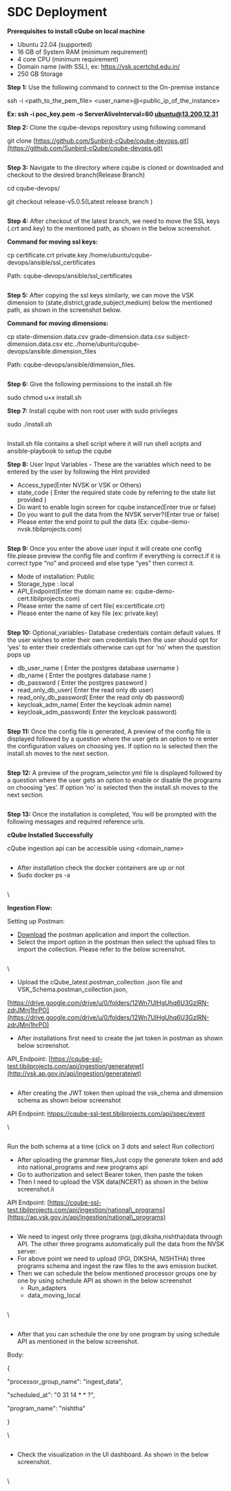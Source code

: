 # SDC Deployment

**Prerequisites to install cQube on local machine**

* Ubuntu 22.04 (supported)&#x20;
* &#x20;16 GB of System RAM (minimum requirement)
* &#x20;4 core CPU (minimum requirement)
* &#x20;Domain name (with SSL), ex: https://vsk.scertchd.edu.in/
* &#x20;250 GB Storage



**Step 1:** Use the following command to connect to the On-premise instance

&#x20;            ssh -i \<path\_to\_the\_pem\_file> \<user\_name>@\<public\_ip\_of\_the\_instance>

&#x20;            **Ex: ssh -i poc\_key.pem -o ServerAliveInterval=60 ubuntu@13.200.12.31**&#x20;

**Step 2:** Clone the cqube-devops repository using following command

&#x20;            git clone [https://github.com/Sunbird-cQube/cqube-devops.git](https://github.com/Sunbird-cQube/cqube-devops.git)    &#x20;

<figure><img src="https://lh4.googleusercontent.com/X52JlR-8CHhXM6tS3-6VdVoNvx1kFYrYp1iOH-3BDb1MQet3e52fuaWz73lmq7lTv7VA8S504QtwuRYT2KP9GOli5pBgqg_uybfnB2WXrl0MylbIABtMbA5Rj7m2CInqDrKsESBMFs7k3HMyZj3FZUQ" alt=""><figcaption></figcaption></figure>

**Step 3:** Navigate to the directory where cqube is cloned or downloaded and checkout to the desired branch(Release Branch)

&#x20;             cd cqube-devops/&#x20;

&#x20;            git checkout release-v5.0.5(Latest release branch )

<figure><img src="https://lh6.googleusercontent.com/qrWu_KUQD_INTnbYVwdmkf0wTOp-8JU_Px7HG7mF9L0wXoYSFIV3rLuqUZHOXIXC3szTIeHfWJR78lJ6TJ-7IfeSL3XVprq1iKrXQBoHzSsblc8dyVNheewBHALLrUWNoOcMV9YOh6TMvVpcxjGzdzs" alt=""><figcaption></figcaption></figure>

**Step  4:** After checkout of the latest branch, we need to move the SSL keys (.crt and.key) to the mentioned path, as shown in the below screenshot.

**Command for moving ssl keys:**

&#x20;             cp certificate.crt  private.key /home/ubuntu/cqube-devops/ansible/ssl\_certificates

&#x20;             Path: cqube-devops/ansible/ssl\_certificates

<figure><img src="https://lh7-us.googleusercontent.com/GO-OzWIj5zPLqxHlywifxxtnkSgtmpZN9davkg5eRWRLu-hRPw11o_BU0cDUvpVVH9DaTcd3hLY1Ne5nErMUtlouXq-0M2vkkrChkGexGtO3TJrZujJo_uaIiLu5nR_yS1PT49QnofyAWfwGQdAaM2k" alt=""><figcaption></figcaption></figure>

**Step 5:** After copying the ssl keys similarly, we can move the VSK dimension to (state,district,grade,subject,medium) below the mentioned path, as shown in the screenshot below.

**Command for moving dimensions:**

&#x20;                  cp state-dimension.data.csv grade-dimension.data.csv subject-dimension.data.csv etc../home/ubuntu/cqube-devops/ansible.dimension\_files

&#x20;                Path: cqube-devops/ansible/dimension\_files.

<figure><img src="https://lh7-us.googleusercontent.com/b87hfG-Kzb5nfNIYFY_25W17c6P139n8k23IZ6Sq7bWqfLPcjeg_vltTZ6BpZ6oqKS6W9e2fLNWFZ6yr6c5keHFtdv6La1sn_uqraTCj8_qbL0PvFJgM3GloCcS6W4TTQrc6mM0D2m2b6UWqGzVCPNo" alt=""><figcaption></figcaption></figure>

**Step 6:** Give the following permissions to the install.sh file

&#x20;               sudo chmod u+x install.sh

**Step 7:** Install cqube with non root user with sudo privileges

&#x20;              sudo ./install.sh

<figure><img src="https://lh7-us.googleusercontent.com/iQ8cuU7RyZdlyS--G3meu66JvXIHoXfYw0uoH0te1dbXl6QvXc7NRK0VjhHI_opO4gMloybAvGTAq4y_k5fTT7VF9aSzcgc9w5J9lgHE8A3oY1kNlP4Pd4tu3QXDhBCsVTSArihkE5JklMFQuuvd0lA" alt=""><figcaption></figcaption></figure>

Install.sh file contains a shell script where it will run shell scripts and ansible-playbook to setup the cqube

**Step 8:** User Input Variables - These are the variables which need to be entered by the user by following the Hint provided

* Access\_type(Enter NVSK or VSK or Others)
* state\_code ( Enter the required state code by referring to the state list provided )
* Do want to enable login screen for cqube instance(Enter true or false)
* Do you want to pull the data from the NVSK server?(Enter true or false)
* Please enter the end point to pull the data (Ex: cqube-demo-nvsk.tibilprojects.com)

<figure><img src="https://lh7-us.googleusercontent.com/XYWbpWBHCNfPxu7tfp7BdhroPsEOyRNZQ-Skit_18voAAVWXBt3suf5TNaqDOHUT0KIblA4xwLLGynJt4-Z0X8RNPZtSGc4XRelikjxUzN86j4sBPfX7dfQHGlYAZ802lrm8al1HXjXFmZSqOD7wKFM" alt=""><figcaption></figcaption></figure>

**Step 9:** Once you enter the above user input it will create one config file.please preview the config file and confirm if everything is correct.if it is correct type “no” and proceed and else type “yes” then correct it.

* Mode of installation: Public
* Storage\_type : local
* API\_Endpoint(Enter the domain name ex: cqube-demo-cert.tibilprojects.com)
* Please enter the name of cert file( ex:certificate.crt)
* Please enter the name of key file (ex: private.key)

<figure><img src="https://lh7-us.googleusercontent.com/z_3NKzbHSRrp2GdVO5MRDGLomUNUV2Y1P12M8_aQCB8ABBnqUbSNurdwcpVe2kZOl-XFwgo6UsO97uORl_3DuWg7j-l3odFh4nU-yvw598bfMgynKQ1j_l0UmK7M7UOUowR7odxWJV-GEPRJXhzXNTk" alt=""><figcaption></figcaption></figure>

**Step 10:** Optional\_variables- Database credentials contain default values. If the user wishes to enter their own credentials then the user should opt for ‘yes’ to enter their credentials otherwise can opt for ‘no’ when the question pops up

* db\_user\_name ( Enter the postgres database username )&#x20;
* db\_name ( Enter the postgres database name )
* db\_password ( Enter the postgres password )
* &#x20;read\_only\_db\_user( Enter the read only db user)
* read\_only\_db\_password( Enter the read only db password)
* keycloak\_adm\_name( Enter the keycloak admin name)
* &#x20;keycloak\_adm\_password( Enter the keycloak password)

<figure><img src="https://lh7-us.googleusercontent.com/mY6HBXHfzd-lkr3cNvdsiuU5lRY1f8u5CdmS-P8l1_LhcOdZWHbFn4mFQZ6x8q6D3o6W_hL82nQjcOvu3MJRwwMWBRRXswHE7RUMwFRnpjt_xWKVEnjsuxbeqvpLS-fO5NeNeQMaNZwG2nhKOuvO8GU" alt=""><figcaption></figcaption></figure>

**Step 11:** Once the config file is generated, A preview of the config file is displayed followed by a question where the user gets an option to re enter the configuration values on choosing yes. If option no is selected then the install.sh moves to the next section.

<figure><img src="https://lh7-us.googleusercontent.com/ZxNFPaMU0SAWxonVDO6cTBYHbHnjxxHT2uMKyWUyB6d7jGXGny46GUfZMu1f_h8F55pmBmKeeN8iZE0fCLn_Ok8TNpSouPvMM9DsMzdworouWhd81d-xk_XFb5qpPtvipgysSOENhKvWkwAPI3x94Qg" alt=""><figcaption></figcaption></figure>



**Step 12:**  A preview of the program\_selector.yml file is displayed followed by a question where the user gets an option to enable or disable the programs on choosing ‘yes’. If option ‘no’ is selected then the install.sh moves to the next section.

<figure><img src="https://lh7-us.googleusercontent.com/tSEjvNGTkIC4gZ3wVLe_qu7KQG3F93M1-PZOI_S6XKjn2LwKAhAkmUxh50AtqpGPpfObMSMNs3GQ980jAEXAozhPMkTEIEJWMmlXjFZ8Xovetv72RA1rPQ1cEbqDEsbxw9YKS7x3L1q3FTHbBHWkTNA" alt=""><figcaption></figcaption></figure>

**Step 13:** Once the installation is completed, You will be prompted with the following messages and required reference urls.

**cQube Installed Successfully**

cQube ingestion api can be accessible using \<domain\_name>

<figure><img src="https://lh7-us.googleusercontent.com/d4R92pktsFD2vGBLKBFzF0MI3NhcG3xv20iKlZ-d3gSIgne77QlHTclJPKfIalSRgYB_qIW1BC5mjdhOInjvKr_X2GlMEG2zUzp-m1r1iwz8nhlJ2knhXKtYtDyUmWsHwZU86DCePg2V0PDd5lrfWUg" alt=""><figcaption></figcaption></figure>

* After installation check the docker containers are up or not
* Sudo docker ps -a

<figure><img src="https://lh7-us.googleusercontent.com/xE38bQFwin4f7fznyjUjUQCUQ550m0fjEnWdRhLTmxwrbtraCfdEGZWS6w63rx7kHuMvQ_wF2vvcO0g0d_HDpPwpvEUZ4u7-iDt-s7pIBGGvSulTIMT7Et5j5sohOrc1pa_JOipYu8i7Wbrv7Mq5SpU" alt=""><figcaption></figcaption></figure>

\


**Ingestion Flow:**

Setting up Postman:

* [Download](https://www.postman.com/downloads/) the postman application and import the collection.
* Select the import option in the postman then select the upload files to import the collection. Please refer to the below screenshot.

<figure><img src="https://lh7-us.googleusercontent.com/fEgzfIPm9GTUFu7G-FXvM26084n2WZpZpLqKqIkCiG0OqGkFadHjCHoe5gpI7zMd1fg6uCz2s3MYQuX-v6qTY9M250rCQCxGAtANDJtdfWZWYQXfKK7qKwDmzF9mCny4brszZG464DVG-OgqrheJYEc" alt=""><figcaption></figcaption></figure>

\


* Upload the cQube\_latest.postman\_collection .json file and VSK\_Schema.postman\_collection.json,

[https://drive.google.com/drive/u/0/folders/12Wn7UIHgUhq6U3GzlRN-zdrJMnj1hrPO](https://drive.google.com/drive/u/0/folders/12Wn7UIHgUhq6U3GzlRN-zdrJMnj1hrPO)

* After installations first need to create the jwt token in postman as shown below screenshot.

API\_Endpoint: [https://cqube-ssl-test.tibilprojects.com/api/ingestion/generatejwt](http://vsk.ap.gov.in/api/ingestion/generatejwt)

<figure><img src="https://lh7-us.googleusercontent.com/vJtPWO34t8f2HAmlYyNpe2kg1_Nnsk4a_uyMV-LFoENJav8r9SddvO2o5KCVOOdG-9aoAgtzSYy2XUrTnfOQLF6k1Byv81hdXP7VbtXNRBST6FIGl94voh_zTKGrn2xmZ4R3eqwxWCZV_4VU9PNNC7Y" alt=""><figcaption></figcaption></figure>

* After creating the JWT token then upload the vsk\_chema and dimension schema as shown below screenshot

&#x20;API Endpoint: [htpps://cqube-ssl-test.tibilprojects.com/api/spec/event](https://cqube-apr27-demo.tibilprojects.com/api/spec/event)

\


<figure><img src="https://lh7-us.googleusercontent.com/qpNEnirkXm7J3tSf9unLHFynC1Cj6ebmqxkjqG5wgG_EyZiE3DbAkMhncRCfamZNcfllxPRgSuiSxNe6KqmkT8wSqy5tdFNXQ8DmdB5LXmAxfKDAOL5yiuik-YEUsHcskiEokviRHvSfN5-wljOHCWw" alt=""><figcaption></figcaption></figure>

Run the both schema at a time (click on 3 dots and select Run collection)

* After uploading the grammar files,Just copy the generate token and add into national\_programs and new programs api
* Go to authorization and select Bearer token, then paste the token&#x20;
* Then I need to upload the VSK data(NCERT) as shown in the below screenshot.ii

&#x20;           API Endpoint: [https://cqube-ssl-test.tibilprojects.com/api/ingestion/national\_programs](https://ap.vsk.gov.in/api/ingestion/national\_programs)

<figure><img src="https://lh7-us.googleusercontent.com/yi4ruRGMYzZmwQl3uuHuaR1vDYyoNHTOel2CeYCVAZv0QxD6NJfx-yPQC-FxVFiQ_AO4lPrZBC3CcTzDtsWCjNfISDtyqyebEYhGhveoJlHywqkIOmAdDurYSuVZHH4XZAFFW6WGDLRuhjzb96GrlEE" alt=""><figcaption></figcaption></figure>



* We need to ingest only three programs (pgi,diksha,nishtha)data through API. The other three programs automatically pull the data from the NVSK server.
* For above point we need to upload (PGI, DIKSHA, NISHTHA) three programs schema and ingest the raw files to the aws emission bucket.
* Then we can schedule the below mentioned processor groups one by one by using schedule API as shown in the below screenshot
  * &#x20;Run\_adapters
  * data\_moving\_local

<figure><img src="https://lh7-us.googleusercontent.com/zapTPsHQg6EefoQCqQXBlq_60teMoNJUUVxic0Eid-e0ZyDkiwCEybVxuYxkfGzLcHryQUn_ym-j4luaFtClIt2ltyM-WZg3JHbZYxawTH8IZe5wGFQzbRvhuxoKgfpXG_A_y7cPorHtcMTNw7f_qX8" alt=""><figcaption></figcaption></figure>

\


<figure><img src="https://lh7-us.googleusercontent.com/yt1gP3Hth9oGdUXh5axcg4O7eADAa8QawRoOSkqWrZOL_ABqZrdD4rPUlVjYOae8CfJfHear74qVIglwBIDkgUYTRMDyvM3UOnf79p5DfTFlTubYzlloCtKsVSbwkWVK4ORGv2cDFDawUgm6n7lggQQ" alt=""><figcaption></figcaption></figure>

* After that you can schedule the one by one program by using schedule API as mentioned in the below screenshot.

&#x20;      Body:

&#x20;             {

&#x20;                "processor\_group\_name": "ingest\_data",

&#x20;                 "scheduled\_at": "0 31 14 \* \* ?",

&#x20;                 "program\_name": "nishtha"

&#x20;              }

\


<figure><img src="https://lh7-us.googleusercontent.com/Ypr5SVcSJ3AuGVFhCvt_gGT98ocMPawzN8BqbG7VUJ2eamsy4lyTNPJscBz8zIv_fJYB7UpfWEUMxgDpbQRbyosTfT1nyluht3bgkhQ1Zdw0gzAz74-hATVpBIChPVLrGRRzORaVPOri8hXxvooyWhA" alt=""><figcaption></figcaption></figure>

* Check the visualization in the UI dashboard. As shown in the below screenshot.

<figure><img src="https://lh7-us.googleusercontent.com/HeOpzhfh3wX3H-ptYtWDKTD3HzY3DIRmZMCxJLts9eSFCBdYsOeaeqYcnLwd3OgGodMXxb4xJA-r-FsqpDdP3bOtf2IJpnNqoy40zOthR8j5FJPNkRZ4V122_8HO7tJnu6kOKogETyhB7NHrA57cbMs" alt=""><figcaption></figcaption></figure>

\

